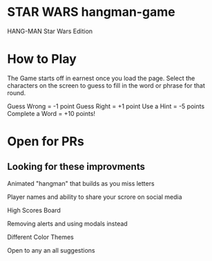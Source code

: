 # STAR WARS hangman-game

HANG-MAN Star Wars Edition

# How to Play

The Game starts off in earnest once you load the page. Select the characters on the screen to guess to fill in the word or phrase for that round.

Guess Wrong = -1 point
Guess Right = +1 point
Use a Hint = -5 points
Complete a Word = +10 points!


# Open for  PRs

## Looking for these improvments

Animated "hangman" that builds as you miss letters

Player names and ability to share your scrore on social media

High Scores Board

Removing alerts and using modals instead

Different Color Themes

Open to any an all suggestions